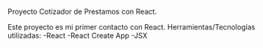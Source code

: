 Proyecto Cotizador de Prestamos con React.

Este proyecto es mi primer contacto con React. 
Herramientas/Tecnologías utilizadas:
-React
-React Create App
-JSX

